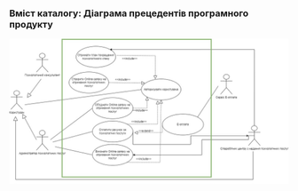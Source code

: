 ### Вміст каталогу: Діаграма прецедентів програмного продукту

![Diagram](https://raw.githubusercontent.com/oleksandrblazhko/ai-212-omelchuk/laboratory_work_2/1-SoftwareRequirements/1.3-SoftwareUserRequirements/1.3.3-UseCaseDiagram/UseCase1.jpg)
